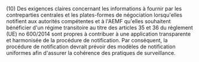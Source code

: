 (10) Des exigences claires concernant les informations à fournir par les contreparties centrales et les plates-formes de négociation lorsqu'elles notifient aux autorités compétentes et à l'AEMF qu'elles souhaitent bénéficier d'un régime transitoire au titre des articles 35 et 36 du règlement (UE) no 600/2014 sont propres à contribuer à une application transparente et harmonisée de la procédure de notification. Par conséquent, la procédure de notification devrait prévoir des modèles de notification uniformes afin d'assurer la cohérence des pratiques de surveillance.